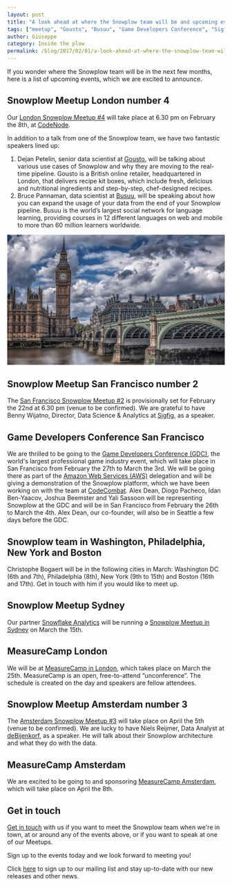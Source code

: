 ```yaml
---
layout: post
title: "A look ahead at where the Snowplow team will be and upcoming events"
tags: ["meetup", "Gousto", "Busuu", "Game Developers Conference", "Sigfig", "CodeCombat", "deBijenkorf", "MeasureCamp"]
author: Giuseppe
category: Inside the plow
permalink: /blog/2017/02/01/a-look-ahead-at-where-the-snowplow-team-will-be-and-upcoming-events/
---
```


If you wonder where the Snowplow team will be in the next few months, here is a list of upcoming events, which we are excited to announce.

## Snowplow Meetup London number 4
Our [London Snowplow Meetup #4](https://www.meetup.com/Snowplow-Analytics-London/events/236758110/) will take place at 6.30 pm on February the 8th, at [CodeNode](https://skillsmatter.com/event-space).

In addition to a talk from one of the Snowplow team, we have two fantastic speakers lined up:

1.	Dejan Petelin, senior data scientist at [Gousto](https://www.gousto.co.uk/), will be talking about various use cases of Snowplow and why they are moving to the real-time pipeline. Gousto is a British online retailer, headquartered in London, that delivers recipe kit boxes, which include fresh, delicious and nutritional ingredients and step-by-step, chef-designed recipes.
2.	Bruce Pannaman, data scientist at [Busuu](https://www.busuu.com/en/about), will be speaking about how you can expand the usage of your data from the end of your Snowplow pipeline. Busuu is the world’s largest social network for language learning, providing courses in 12 different languages on web and mobile to more than 60 million learners worldwide.

![London skyline][picture-of-london]

<!--more-->

## Snowplow Meetup San Francisco number 2
The [San Francisco Snowplow Meetup #2](https://www.meetup.com/Snowplow-Analytics-San-Francisco/events/237245976/) is provisionally set for February the 22nd at 6.30 pm (venue to be confirmed).
We are grateful to have Benny Wijatno, Director, Data Science & Analytics at [Sigfig](https://www.sigfig.com/site/#/home/am), as a speaker.

## Game Developers Conference San Francisco
We are thrilled to be going to the [Game Developers Conference (GDC)](http://www.gdconf.com/), the world's largest professional game industry event, which will take place in San Francisco from February the 27th to March the 3rd.
We will be going there as part of the [Amazon Web Services (AWS)](https://aws.amazon.com/) delegation and will be giving a demonstration of the Snowplow platform, which we have been working on with the team at [CodeCombat](https://codecombat.com/).
Alex Dean, Diogo Pacheco, Idan Ben-Yaacov, Joshua Beemster and Yali Sassoon will be representing Snowplow at the GDC and will be in San Francisco from February the 26th to March the 4th.
Alex Dean, our co-founder, will also be in Seattle a few days before the GDC.

## Snowplow team in Washington, Philadelphia, New York and Boston
Christophe Bogaert will be in the following cities in March: Washington DC (6th and 7th), Philadelphia (8th), New York (9th to 15th) and Boston (16th and 17th).  Get in touch with him if you would like to meet up.

## Snowplow Meetup Sydney
‎Our partner [Snowflake Analytics](https://www.snowflake-analytics.com/) will be running a [Snowplow Meetup in Sydney](https://www.meetup.com/Snowplow-Analytics-Sydney/events/237306499/) on March the 15th.

## MeasureCamp London
We will be at [MeasureCamp in London](http://london.measurecamp.org/), which takes place on March the 25th. MeasureCamp is an open, free-to-attend “unconference”. The schedule is created on the day and speakers are fellow attendees.

## Snowplow Meetup Amsterdam number 3
The [Amsterdam Snowplow Meetup #3](https://www.meetup.com/Snowplow-Analytics-Amsterdam/events/237141820/) will take place on April the 5th (venue to be confirmed).
We are lucky to have Niels Reijmer, Data Analyst at [deBijenkorf](https://www.debijenkorf.nl/), as a speaker. He will talk about their Snowplow architecture and what they do with the data.

## MeasureCamp Amsterdam
We are excited to be going to and sponsoring [MeasureCamp Amsterdam](http://amsterdam.measurecamp.org/), which will take place on April the 8th.

## Get in touch
[Get in touch](mailto::contact@snowplowanalytics.com) with us if you want to meet the Snowplow team when we're in town, at or around any of the events above, or if you want to speak at one of our Meetups.

Sign up to the events today and we look forward to meeting you!

Click [here](http://snowplowanalytics.us11.list-manage.com/subscribe?u=10bb4a6f31d5f19e0d0b54476&id=bb28c7d30d) to sign up to our mailing list and stay up-to-date with our new releases and other news.

[picture-of-london]: /assets/img/blog/2017/02/london-skyline-photo.jpg "London skyline"
